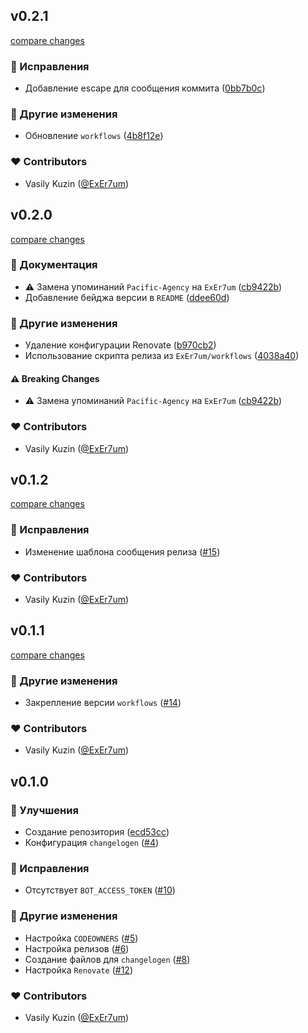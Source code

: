 
## v0.2.1

[compare changes](https://github.com/ExEr7um/changelogen-config/compare/v0.2.0...v0.2.1)

### 🐞 Исправления

- Добавление escape для сообщения коммита ([0bb7b0c](https://github.com/ExEr7um/changelogen-config/commit/0bb7b0c))

### 🏡 Другие изменения

- Обновление `workflows` ([4b8f12e](https://github.com/ExEr7um/changelogen-config/commit/4b8f12e))

### ❤️ Contributors

- Vasily Kuzin ([@ExEr7um](http://github.com/ExEr7um))

## v0.2.0

[compare changes](https://github.com/ExEr7um/changelogen-config/compare/v0.1.2...v0.2.0)

### 📖 Документация

- ⚠️  Замена упоминаний `Pacific-Agency` на `ExEr7um` ([cb9422b](https://github.com/ExEr7um/changelogen-config/commit/cb9422b))
- Добавление бейджа версии в `README` ([ddee60d](https://github.com/ExEr7um/changelogen-config/commit/ddee60d))

### 🏡 Другие изменения

- Удаление конфигурации Renovate ([b970cb2](https://github.com/ExEr7um/changelogen-config/commit/b970cb2))
- Использование скрипта релиза из `ExEr7um/workflows` ([4038a40](https://github.com/ExEr7um/changelogen-config/commit/4038a40))

#### ⚠️ Breaking Changes

- ⚠️  Замена упоминаний `Pacific-Agency` на `ExEr7um` ([cb9422b](https://github.com/ExEr7um/changelogen-config/commit/cb9422b))

### ❤️ Contributors

- Vasily Kuzin ([@ExEr7um](http://github.com/ExEr7um))

## v0.1.2

[compare changes](https://github.com/Pacific-Agency/changelogen-config/compare/v0.1.1...v0.1.2)


### 🐞 Исправления

  - Изменение шаблона сообщения релиза ([#15](https://github.com/Pacific-Agency/changelogen-config/pull/15))

### ❤️  Contributors

- Vasily Kuzin ([@ExEr7um](http://github.com/ExEr7um))

## v0.1.1

[compare changes](https://github.com/Pacific-Agency/changelogen-config/compare/v0.1.0...v0.1.1)


### 🏡 Другие изменения

  - Закрепление версии `workflows` ([#14](https://github.com/Pacific-Agency/changelogen-config/pull/14))

### ❤️  Contributors

- Vasily Kuzin ([@ExEr7um](http://github.com/ExEr7um))

## v0.1.0


### 🚀 Улучшения

  - Создание репозитория ([ecd53cc](https://github.com/Pacific-Agency/changelogen-config/commit/ecd53cc))
  - Конфигурация `changelogen` ([#4](https://github.com/Pacific-Agency/changelogen-config/pull/4))

### 🐞 Исправления

  - Отсутствует `BOT_ACCESS_TOKEN` ([#10](https://github.com/Pacific-Agency/changelogen-config/pull/10))

### 🏡 Другие изменения

  - Настройка `CODEOWNERS` ([#5](https://github.com/Pacific-Agency/changelogen-config/pull/5))
  - Настройка релизов ([#6](https://github.com/Pacific-Agency/changelogen-config/pull/6))
  - Создание файлов для `changelogen` ([#8](https://github.com/Pacific-Agency/changelogen-config/pull/8))
  - Настройка `Renovate` ([#12](https://github.com/Pacific-Agency/changelogen-config/pull/12))

### ❤️  Contributors

- Vasily Kuzin ([@ExEr7um](http://github.com/ExEr7um))

